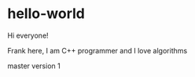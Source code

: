 # hello-world

Hi everyone!

Frank here, I am C++ programmer and I love algorithms

master version 1
